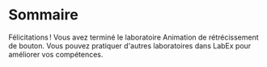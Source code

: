 # Sommaire

Félicitations ! Vous avez terminé le laboratoire Animation de rétrécissement de bouton. Vous pouvez pratiquer d'autres laboratoires dans LabEx pour améliorer vos compétences.
